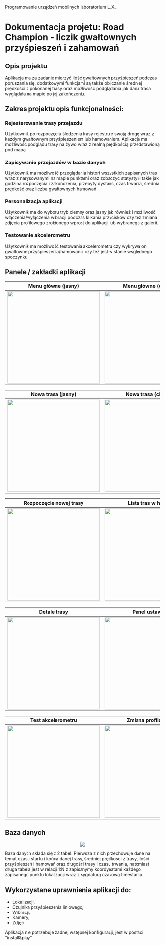 Programowanie urządzeń mobilnych laboratorium L_X_ 

# Dokumentacja projetu: **Road Champion - liczik gwałtownych przyśpieszeń i zahamowań**


## Opis projektu
Aplikacja ma za zadanie mierzyć ilość gwałtownych przyśpieszeń podczas poruszania się, dodatkowymi funkcjami są także obliczanie średniej prędkości z pokonanej trasy oraz możliwość podglądania jak dana trasa wyglądała na mapie po jej zakończeniu.


## Zakres projektu opis funkcjonalności:
### Rejesterowanie trasy przejazdu
  Użytkownik po rozpoczęciu śledzenia trasy rejestruje swoją drogę wraz z każdym gwałtownym przyśpieszeniem lub hamowaniem. Aplikacja ma możliwość podglądu trasy na żywo wraz z realną prędkością przedstawioną pod mapą
### Zapisywanie przejazdów w bazie danych
  Użytkownik ma możliwość przeglądania histori wszystkich zapisanych tras wraz z narysowanymi na mapie punktami oraz zobaczyc statystyki takie jak godzina rozpoczęcia i zakończenia, przebyty dystans, czas trwania, średnia prędkość oraz liczba gwałtownych hamowań
### Personalizacja aplikacji
  Użytkownik ma do wyboru tryb ciemny oraz jasny jak również i możliwość włączenia/wyłączenia wibracji podczas klikania przycisków czy też zmiana zdjęcia profilowego zrobionego wprost do aplikacji lub wybranego z galerii.
### Testowanie akcelerometru
  Użytkownik ma możliwość testowania akcelerometru czy wykrywa on gwałtowne przyśpieszenia/hamowania czy też jest w stanie wsględnego spoczynku



## Panele / zakładki aplikacji 

| **Menu główne (jasny)** | **Menu główne (ciemny)** |
|-------------------------|-------------------------|
| <img src="images/menu-glowne-bialy.png" width="300"/> | <img src="images/menu-glowne-czarny.png" width="300"/> |

| **Nowa trasa (jasny)** | **Nowa trasa (ciemny)** |
|-------------------------|-------------------------|
| <img src="images/nowa-trasa-bialy.png" width="300"/> | <img src="images/nowa-trasa-czarny.png" width="300"/> |

| **Rozpoczęcie nowej trasy** | **Lista tras w historii** |
|-----------------------------|---------------------------|
| <img src="images/rozpoczecie-trasy-toast-czarny.png" width="300"/> | <img src="images/historia-tras-czarny.png" width="300"/> |

| **Detale trasy** | **Panel ustawień** |
|------------------|-------------------|
| <img src="images/detale-trasy-czarny.png" width="300"/> | <img src="images/ustawienia-biale.png" width="300"/> |

| **Test akcelerometru** | **Zmiana profilowego** |
|------------------------|-----------------------|
| <img src="images/test-akcelerometru-czarny.png" width="300"/> | <img src="images/zmiana-profilowego-czarne.png" width="300"/> |


## Baza danych
<div align="center">
  <img src="images/diagramERD.PNG" align=center>
</div>

Baza danych składa się z 2 tabel. Pierwsza z nich przechowuje dane na temat czasu startu i końca danej trasy, średniej prędkości z trasy, ilości przyśpieszeń i hamowań oraz długości trasy i czasu trwania, natomiast druga tabela jest w relacji 1:N z zapisanymy koordynatami każdego zapisanego punktu lokalizacji wraz z sygnaturą czasową timestamp.

## Wykorzystane uprawnienia aplikacji do:
- Lokalizacji,
- Czujnika przyśpieszenia liniowego,
- Wibracji,
- Kamery,
- Zdjęć


Aplikacja nie potrzebuje żadnej wstępnej konfiguracji, jest w postaci "install&play"

